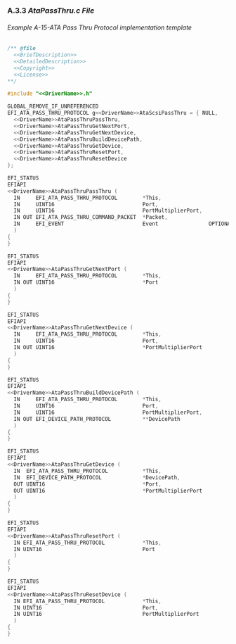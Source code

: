 <!--- @file
  A.3.3 _AtaPassThru.c File_

  Copyright (c) 2012-2018, Intel Corporation. All rights reserved.<BR>

  Redistribution and use in source (original document form) and 'compiled'
  forms (converted to PDF, epub, HTML and other formats) with or without
  modification, are permitted provided that the following conditions are met:

  1) Redistributions of source code (original document form) must retain the
     above copyright notice, this list of conditions and the following
     disclaimer as the first lines of this file unmodified.

  2) Redistributions in compiled form (transformed to other DTDs, converted to
     PDF, epub, HTML and other formats) must reproduce the above copyright
     notice, this list of conditions and the following disclaimer in the
     documentation and/or other materials provided with the distribution.

  THIS DOCUMENTATION IS PROVIDED BY TIANOCORE PROJECT "AS IS" AND ANY EXPRESS OR
  IMPLIED WARRANTIES, INCLUDING, BUT NOT LIMITED TO, THE IMPLIED WARRANTIES OF
  MERCHANTABILITY AND FITNESS FOR A PARTICULAR PURPOSE ARE DISCLAIMED. IN NO
  EVENT SHALL TIANOCORE PROJECT  BE LIABLE FOR ANY DIRECT, INDIRECT, INCIDENTAL,
  SPECIAL, EXEMPLARY, OR CONSEQUENTIAL DAMAGES (INCLUDING, BUT NOT LIMITED TO,
  PROCUREMENT OF SUBSTITUTE GOODS OR SERVICES; LOSS OF USE, DATA, OR PROFITS;
  OR BUSINESS INTERRUPTION) HOWEVER CAUSED AND ON ANY THEORY OF LIABILITY,
  WHETHER IN CONTRACT, STRICT LIABILITY, OR TORT (INCLUDING NEGLIGENCE OR
  OTHERWISE) ARISING IN ANY WAY OUT OF THE USE OF THIS DOCUMENTATION, EVEN IF
  ADVISED OF THE POSSIBILITY OF SUCH DAMAGE.

-->

### A.3.3 _AtaPassThru.c File_

###### Example A-15-ATA Pass Thru Protocol implementation template

```c
/** @file
  <<BriefDescription>>
  <<DetailedDescription>>
  <<Copyright>>
  <<License>>
**/

#include "<<DriverName>>.h"

GLOBAL_REMOVE_IF_UNREFERENCED
EFI_ATA_PASS_THRU_PROTOCOL g<<DriverName>>AtaScsiPassThru = { NULL,
  <<DriverName>>AtaPassThruPassThru,
  <<DriverName>>AtaPassThruGetNextPort,
  <<DriverName>>AtaPassThruGetNextDevice,
  <<DriverName>>AtaPassThruBuildDevicePath,
  <<DriverName>>AtaPassThruGetDevice,
  <<DriverName>>AtaPassThruResetPort,
  <<DriverName>>AtaPassThruResetDevice
};

EFI_STATUS
EFIAPI
<<DriverName>>AtaPassThruPassThru (
  IN     EFI_ATA_PASS_THRU_PROTOCOL        *This,
  IN     UINT16                            Port,
  IN     UINT16                            PortMultiplierPort,
  IN OUT EFI_ATA_PASS_THRU_COMMAND_PACKET  *Packet,
  IN     EFI_EVENT                         Event                OPTIONAL
  )
{
}

EFI_STATUS
EFIAPI
<<DriverName>>AtaPassThruGetNextPort (
  IN     EFI_ATA_PASS_THRU_PROTOCOL        *This,
  IN OUT UINT16                            *Port
  )
{
}

EFI_STATUS
EFIAPI
<<DriverName>>AtaPassThruGetNextDevice (
  IN     EFI_ATA_PASS_THRU_PROTOCOL        *This,
  IN     UINT16                            Port,
  IN OUT UINT16                            *PortMultiplierPort
  )
{
}

EFI_STATUS
EFIAPI
<<DriverName>>AtaPassThruBuildDevicePath (
  IN     EFI_ATA_PASS_THRU_PROTOCOL        *This,
  IN     UINT16                            Port,
  IN     UINT16                            PortMultiplierPort,
  IN OUT EFI_DEVICE_PATH_PROTOCOL          **DevicePath
  )
{
}

EFI_STATUS
EFIAPI
<<DriverName>>AtaPassThruGetDevice (
  IN  EFI_ATA_PASS_THRU_PROTOCOL           *This,
  IN  EFI_DEVICE_PATH_PROTOCOL             *DevicePath,
  OUT UINT16                               *Port,
  OUT UINT16                               *PortMultiplierPort
  )
{
}

EFI_STATUS
EFIAPI
<<DriverName>>AtaPassThruResetPort (
  IN EFI_ATA_PASS_THRU_PROTOCOL            *This,
  IN UINT16                                Port
  )
{
}

EFI_STATUS
EFIAPI
<<DriverName>>AtaPassThruResetDevice (
  IN EFI_ATA_PASS_THRU_PROTOCOL            *This,
  IN UINT16                                Port,
  IN UINT16                                PortMultiplierPort
  )
{
}
```
